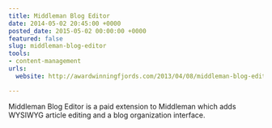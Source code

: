 ```yaml
---
title: Middleman Blog Editor
date: 2014-05-02 20:45:00 +0000
posted_date: 2015-05-02 00:00:00 +0000
featured: false
slug: middleman-blog-editor
tools:
- content-management
urls:
  website: http://awardwinningfjords.com/2013/04/08/middleman-blog-editor-04

---
```

Middleman Blog Editor is a paid extension to Middleman which adds WYSIWYG article editing and a blog organization interface.
